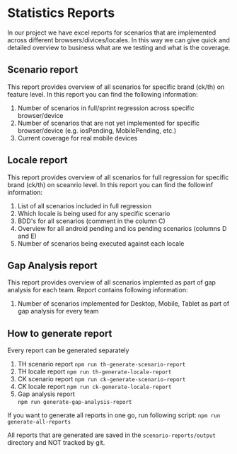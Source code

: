 # Statistics Reports
In our project we have excel reports for scenarios that are implemented across different browsers/divices/locales. In this way we can give quick and detailed overview to business what are we testing and what is the coverage.

## Scenario report
This report provides overview of all scenarios for specific brand (ck/th) on feature level. In this report you can find the following information:
1. Number of scenarios in full/sprint regression across specific browser/device
2. Number of scenarios that are not yet implemented for specific browser/device (e.g. iosPending, MobilePending, etc.)
3. Current coverage for real mobile devices

## Locale report
This report provides overview of all scenarios for full regression for specific brand (ck/th) on sceanrio level. In this report you can find the followinf information:
1. List of all scenarios included in full regression
2. Which locale is being used for any specific scenario
3. BDD's for all scenarios (comment in the column C)
4. Overview for all android pending and ios pending scenarios (columns D and E)
5. Number of scenarios being executed against each locale

## Gap Analysis report
This report provides overview of all scenarios implemted as part of gap analysis for each team. Report contains following information:
1. Number of scenarios implemented for Desktop, Mobile, Tablet as part of gap analysis for every team

## How to generate report
Every report can be generated separately
1. TH scenario report
   ```npm run th-generate-scenario-report```
2. TH locale report
   ```npm run th-generate-locale-report```   
3. CK scenario report
   ```npm run ck-generate-scenario-report```
4. CK locale report
   ```npm run ck-generate-locale-report```  
5. Gap analysis report   
   ```npm run generate-gap-analysis-report```  

If you want to generate all reports in one go, run following script:
```npm run generate-all-reports```

All reports that are generated are saved in the ```scenario-reports/output ``` directory and NOT tracked by git.
